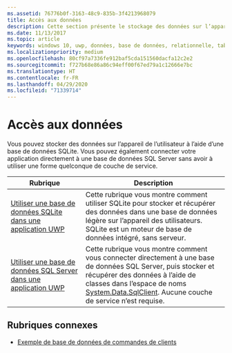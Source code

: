 ```yaml
---
ms.assetid: 76776b0f-3163-48c9-835b-3f4213968079
title: Accès aux données
description: Cette section présente le stockage des données sur l’appareil dans une base de données privée et l’utilisation du mappage relationnel objet dans les applications UWP.
ms.date: 11/13/2017
ms.topic: article
keywords: windows 10, uwp, données, base de données, relationnelle, tables, sqlite
ms.localizationpriority: medium
ms.openlocfilehash: 80cf97a7336fe912baf5cda151560dacfa12c2e2
ms.sourcegitcommit: f727b68e86a86c94eff00f67ed79a1c12666e7bc
ms.translationtype: HT
ms.contentlocale: fr-FR
ms.lasthandoff: 04/29/2020
ms.locfileid: "71339714"
---
```

# <a name="data-access"></a>Accès aux données

Vous pouvez stocker des données sur l’appareil de l’utilisateur à l’aide d’une base de données SQLite. Vous pouvez également connecter votre application directement à une base de données SQL Server sans avoir à utiliser une forme quelconque de couche de service.

| Rubrique | Description|
|-------|------------|
| [Utiliser une base de données SQLite dans une application UWP](sqlite-databases.md) | Cette rubrique vous montre comment utiliser SQLite pour stocker et récupérer des données dans une base de données légère sur l’appareil des utilisateurs. SQLite est un moteur de base de données intégré, sans serveur. |
| [Utiliser une base de données SQL Server dans une application UWP](sql-server-databases.md) | Cette rubrique vous montre comment vous connecter directement à une base de données SQL Server, puis stocker et récupérer des données à l’aide de classes dans l’espace de noms [System.Data.SqlClient](https://docs.microsoft.com/dotnet/api/system.data.sqlclient). Aucune couche de service n’est requise. |

## <a name="related-topics"></a>Rubriques connexes

* [Exemple de base de données de commandes de clients](https://github.com/Microsoft/Windows-appsample-customers-orders-database)
